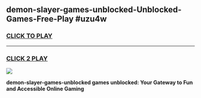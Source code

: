 
## demon-slayer-games-unblocked-Unblocked-Games-Free-Play #uzu4w
<h3>
<a href="https://us.freeplayer.one?title=demon-slayer-games-unblocked&ref=9M">CLICK TO PLAY</a></h3>
<hr>

<h3>
<a href="https://us.freeplayer.one?title=demon-slayer-games-unblocked&ref=9M">CLICK 2 PLAY</a>
  
</h3>

<a href="https://us.freeplayer.one?title=demon-slayer-games-unblocked&ref=9M"><img src="https://clearcache.store/games.png"></a>


**demon-slayer-games-unblocked games unblocked: Your Gateway to Fun and Accessible Online Gaming**
